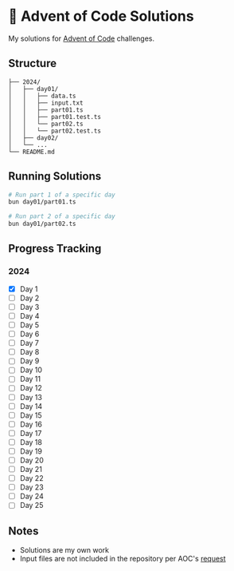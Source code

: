 # 🎄 Advent of Code Solutions

My solutions for [Advent of Code](https://adventofcode.com/) challenges.

## Structure

```
├── 2024/
│   ├── day01/
│   │   ├── data.ts
│   │   ├── input.txt
│   │   ├── part01.ts
│   │   ├── part01.test.ts
│   │   └── part02.ts
│   │   └── part02.test.ts
│   ├── day02/
│   └── ...
└── README.md
```

## Running Solutions

```bash
# Run part 1 of a specific day
bun day01/part01.ts

# Run part 2 of a specific day
bun day01/part02.ts
```

## Progress Tracking

### 2024

- [x] Day 1
- [ ] Day 2
- [ ] Day 3
- [ ] Day 4
- [ ] Day 5
- [ ] Day 6
- [ ] Day 7
- [ ] Day 8
- [ ] Day 9
- [ ] Day 10
- [ ] Day 11
- [ ] Day 12
- [ ] Day 13
- [ ] Day 14
- [ ] Day 15
- [ ] Day 16
- [ ] Day 17
- [ ] Day 18
- [ ] Day 19
- [ ] Day 20
- [ ] Day 21
- [ ] Day 22
- [ ] Day 23
- [ ] Day 24
- [ ] Day 25

## Notes

- Solutions are my own work
- Input files are not included in the repository per AOC's [request](https://www.reddit.com/r/adventofcode/wiki/faqs/copyright/inputs/)
